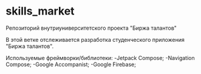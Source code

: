 # skills_market
Репозиторий внутриуниверситетского проекта "Биржа талантов"

В этой ветке отслеживается разработка студенческого приложения "Биржа талантов".

Используемые фреймворки/библиотеки:
-Jetpack Compose;
-Navigation Compose;
-Google Accompanist;
-Google Firebase;
